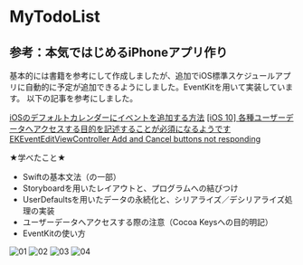 # MyTodoList
## 参考：本気ではじめるiPhoneアプリ作り

基本的には書籍を参考にして作成しましたが、追加でiOS標準スケジュールアプリに自動的に予定が追加できるようにしました。EventKitを用いて実装しています。
以下の記事を参考にしました。

[iOSのデフォルトカレンダーにイベントを追加する方法](https://creator.blitzgate.co.jp/515/)
[[iOS 10] 各種ユーザーデータへアクセスする目的を記述することが必須になるようです](https://dev.classmethod.jp/smartphone/iphone/ios10-privacy-data-purpose-description/)
[EKEventEditViewController Add and Cancel buttons not responding
](https://stackoverflow.com/questions/47182610/ekeventeditviewcontroller-add-and-cancel-buttons-not-responding)

★学べたこと★
- Swiftの基本文法（の一部）
- Storyboardを用いたレイアウトと、プログラムへの結びつけ
- UserDefaultsを用いたデータの永続化と、シリアライズ／デシリアライズ処理の実装
- ユーザーデータへアクセスする際の注意（Cocoa Keysへの目的明記）
- EventKitの使い方

![01](https://user-images.githubusercontent.com/44557218/53105652-dce53c80-3574-11e9-8922-f8b6221061ce.jpg)
![02](https://user-images.githubusercontent.com/44557218/53105662-e1115a00-3574-11e9-92b2-77e6ee61846b.jpg)
![03](https://user-images.githubusercontent.com/44557218/53105666-e373b400-3574-11e9-9649-33535049fc94.jpg)
![04](https://user-images.githubusercontent.com/44557218/53105674-e66ea480-3574-11e9-9ebf-9d44048c05a1.jpg)
